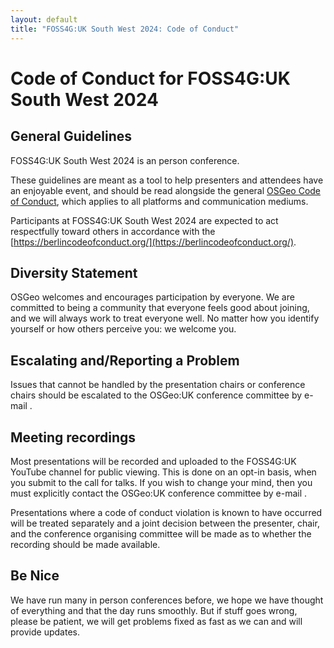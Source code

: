 ```yaml
---
layout: default
title: "FOSS4G:UK South West 2024: Code of Conduct"
---
```


# Code of Conduct for FOSS4G:UK South West 2024

## General Guidelines

FOSS4G:UK South West 2024 is an person conference.

These guidelines are meant as a tool to help presenters and attendees have an enjoyable event, and should be read alongside the general [OSGeo Code of Conduct](https://www.osgeo.org/code_of_conduct/), which applies to all platforms and communication mediums.

Participants at FOSS4G:UK South West 2024 are expected to act respectfully toward others in accordance with the [https://berlincodeofconduct.org/](https://berlincodeofconduct.org/).

## Diversity Statement

OSGeo welcomes and encourages participation by everyone. We are committed to being a community that everyone feels good about joining, and we will always work to treat everyone well. No matter how you identify yourself or how others perceive you: we welcome you.


## Escalating and/Reporting a Problem

Issues that cannot be handled by the presentation chairs or conference chairs should be escalated to the OSGeo:UK conference committee by e-mail <span class="osgeoemail"></span>.


## Meeting recordings

Most presentations will be recorded and uploaded to the FOSS4G:UK YouTube channel for public viewing. This is done on an opt-in basis, when you submit to the call for talks. If you wish to change your mind, then you must explicitly contact the OSGeo:UK conference committee by e-mail <span class="osgeoemail"></span>.

Presentations where a code of conduct violation is known to have occurred will be treated separately and a joint decision between the presenter, chair, and the conference organising committee will be made as to whether the recording should be made available.

## Be Nice

We have run many in person conferences before, we hope we have thought of everything and that the day runs smoothly. But if stuff goes wrong, please be patient, we will get problems fixed as fast as we can and will provide updates. 

<!-- Jonny Huck Email Obfuscator -->
<!-- Simply add...  <span class="osgeoemail"></span>  ...wherever you would like the email link to appear -->
<script>
    let spans = document.getElementsByClassName('osgeoemail');
    for (let i = 0; i < spans.length; i++){
        spans[i].innerHTML = Tea.decrypt("TaP7QMCgFhScZikfQl5S2WfHPdfSh44LhvA4yCJITheD063TvlsEuDlGFtNkE+SCMIKiymkA/88=", "foss4g");
    }
</script>
